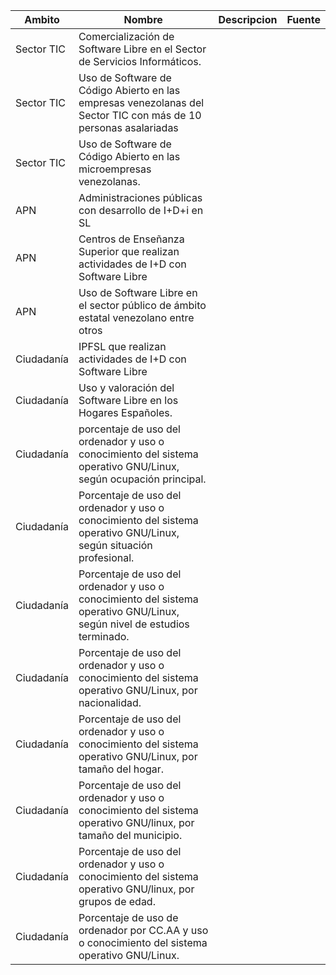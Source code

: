 |Ambito    | Nombre | Descripcion |Fuente|
| -------  | ------ | ----------- | ---- |
|Sector TIC|Comercialización de Software Libre en el Sector de Servicios Informáticos.        |             |      |
|Sector TIC |Uso de Software de Código Abierto en las empresas venezolanas del Sector TIC con más de 10 personas asalariadas | |  |
|Sector TIC |Uso de Software de Código Abierto en las microempresas venezolanas.| | |
|APN |Administraciones públicas con desarrollo de I+D+i en SL |||
|APN |Centros de Enseñanza Superior que realizan actividades de I+D con Software Libre||
|APN| Uso de Software Libre en el sector público de ámbito estatal venezolano entre otros||
|Ciudadanía| IPFSL que realizan actividades de I+D con Software Libre ||| 
|Ciudadanía|Uso y valoración del Software Libre en los Hogares Españoles.||| 
|Ciudadanía|porcentaje de uso del ordenador y uso o conocimiento del sistema operativo GNU/Linux, según ocupación principal.||| 
|Ciudadanía|Porcentaje de uso del ordenador y uso o conocimiento del sistema operativo GNU/Linux, según situación profesional.||| 
|Ciudadanía |Porcentaje de uso del ordenador y uso o conocimiento del sistema operativo GNU/Linux, según nivel de estudios terminado.||| 
|Ciudadanía|Porcentaje de uso del ordenador y uso o conocimiento del sistema operativo GNU/Linux, por nacionalidad.||| 
|Ciudadanía| Porcentaje de uso del ordenador y uso o conocimiento del sistema operativo GNU/Linux, por tamaño del hogar.||| 
|Ciudadanía|Porcentaje de uso del ordenador y uso o conocimiento del sistema operativo GNU/linux, por tamaño del municipio.||| 
|Ciudadanía| Porcentaje de uso del ordenador y uso o conocimiento del sistema operativo GNU/linux, por grupos de edad.||| 
|Ciudadanía|Porcentaje de uso de ordenador por CC.AA y uso o conocimiento del sistema operativo GNU/Linux.|||
